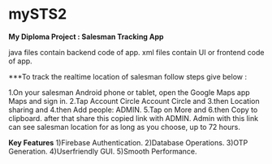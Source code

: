 # mySTS2 
**My Diploma Project : Salesman Tracking App**

java files contain backend code of app.
xml files contain UI or frontend code of app. 


***To track the realtime location of salesman follow steps give below :

1.On your salesman Android phone or tablet, open the Google Maps app Maps and sign in.
2.Tap Account Circle Account Circle and 
3.then  Location sharing and 
4.then Add people: ADMIN.
5.Tap on More  and 
6.then Copy to clipboard. after that share this copied link with ADMIN.
Admin with this link can see salesman location for as long as you choose, up to 72 hours.


****Key Features****
1)Firebase Authentication.
2)Database Operations.
3)OTP Generation.
4)Userfriendly GUI.
5)Smooth Performance.



